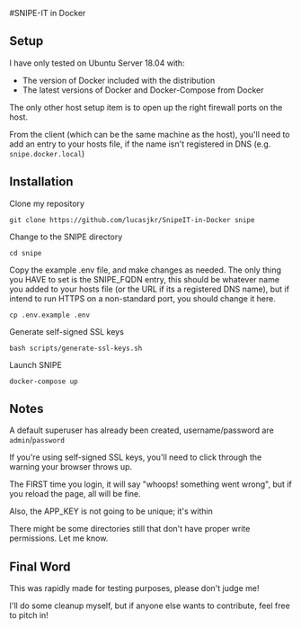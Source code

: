 #SNIPE-IT in Docker

## Setup
I have only tested on Ubuntu Server 18.04 with:

- The version of Docker included with the distribution
- The latest versions of Docker and Docker-Compose from Docker

The only other host setup item is to open up the right firewall ports on the host.
 
From the client (which can be the same machine as the host), you'll need to add an entry to your hosts file, if the name isn't registered in DNS (e.g. `snipe.docker.local`)

## Installation

Clone my repository

    git clone https://github.com/lucasjkr/SnipeIT-in-Docker snipe

Change to the SNIPE directory

    cd snipe

Copy the example .env file, and make changes as needed. The only thing you HAVE to set is the SNIPE_FQDN entry, this should be whatever name you added to your hosts file (or the URL if its a registered DNS name), but if intend to run HTTPS on a non-standard port, you should change it here.

    cp .env.example .env

Generate self-signed SSL keys

    bash scripts/generate-ssl-keys.sh

Launch SNIPE

    docker-compose up

## Notes

A default superuser has already been created, username/password are `admin`/`password`

If you're using self-signed SSL keys, you'll need to click through the warning your browser throws up.

The FIRST time you login, it will say "whoops! something went wrong", but if you reload the page, all will be fine.

Also, the APP_KEY is not going to be unique; it's within 

There might be some directories still that don't have proper write permissions. Let me know.

## Final Word

This was rapidly made for testing purposes, please don't judge me! 

I'll do some cleanup myself, but if anyone else wants to contribute, feel free to pitch in!